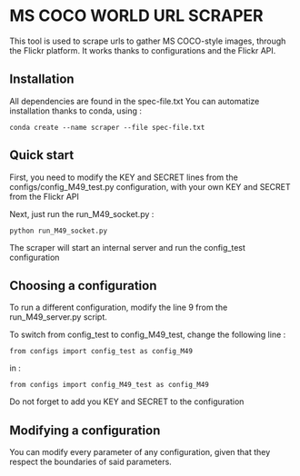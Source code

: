 # MS COCO WORLD URL SCRAPER

This tool is used to scrape urls to gather MS COCO-style images, through the Flickr platform. It works thanks to configurations and the Flickr API.

## Installation

All dependencies are found in the spec-file.txt
You can automatize installation thanks to conda, using :

`
conda create --name scraper --file spec-file.txt
`

## Quick start

First, you need to modify the KEY and SECRET lines from the configs/config_M49_test.py configuration, with your own KEY and SECRET from the Flickr API

Next, just run the run_M49_socket.py :

`
python run_M49_socket.py
`

The scraper will start an internal server and run the config_test configuration

## Choosing a configuration

To run a different configuration, modify the line 9 from the run_M49_server.py script.

To switch from config_test to config_M49_test, change the following line :

`
from configs import config_test as config_M49
`

in :

`
from configs import config_M49_test as config_M49
`

Do not forget to add you KEY and SECRET to the configuration

## Modifying a configuration

You can modify every parameter of any configuration, given that they respect the boundaries of said parameters.
